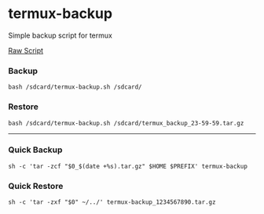 # termux-backup
Simple backup script for termux

[Raw Script](https://raw.githubusercontent.com/brunodavi/termux-backup/master/termux-backup.sh)

### Backup
    bash /sdcard/termux-backup.sh /sdcard/

### Restore
    bash /sdcard/termux-backup.sh /sdcard/termux_backup_23-59-59.tar.gz

---

### Quick Backup
    sh -c 'tar -zcf "$0_$(date +%s).tar.gz" $HOME $PREFIX' termux-backup

### Quick Restore
    sh -c 'tar -zxf "$0" ~/../' termux-backup_1234567890.tar.gz
>
